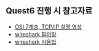 ## Quest6 진행 시 참고자료

- [OSI 7계층, TCP/IP 설명 영상](https://www.youtube.com/watch?v=1pfTxp25MA8&t=1173s&ab_channel=%EC%9A%B0%EC%95%84%ED%95%9CTech)
- [wireshark 필터링](https://blog.naver.com/donghe777/222398543739)
- [wireshark 사용법](https://blog.naver.com/hep1224/222212054240)
